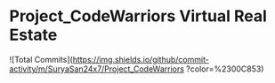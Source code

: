 ﻿# Project_CodeWarriors Virtual Real Estate
 ![Total Commits](https://img.shields.io/github/commit-activity/m/SuryaSan24x7/Project_CodeWarriors ?color=%2300C853)
